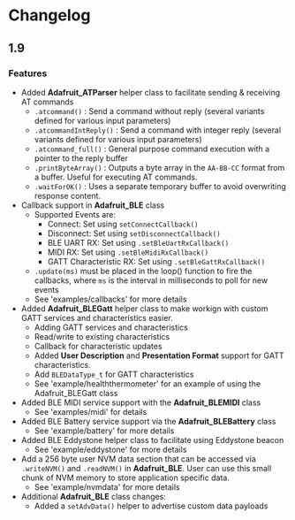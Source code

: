 # Changelog

## 1.9

### Features

- Added **Adafruit_ATParser** helper class to facilitate sending & receiving AT commands
	- `.atcommand()` : Send a command without reply (several variants defined for various input parameters)
	- `.atcommandIntReply()` : Send a command with integer reply (several variants defined for various input parameters)
	- `.atcommand_full()` : General purpose command execution with a pointer to the reply buffer
	- `.printByteArray()` : Outputs a byte array in the `AA-BB-CC` format from a buffer. Useful for executing AT commands.
	- `.waitForOK()` : Uses a separate temporary buffer to avoid overwriting response content.
- Callback support in **Adafruit_BLE** class
	- Supported Events are:
		- Connect: Set using `setConnectCallback()`
		- Disconnect: Set using `setDisconnectCallback()`
		- BLE UART RX: Set using `.setBleUartRxCallback()`
		- MIDI RX: Set using `.setBleMidiRxCallback()`
		- GATT Characteristic RX: Set using `.setBleGattRxCallback()`
	- `.update(ms)` must be placed in the loop() function to fire the callbacks, where `ms` is the interval in milliseconds to poll for new events
	- See 'examples/callbacks' for more details
- Added **Adafruit_BLEGatt** helper class to make workign with custom GATT services and characteristics easier.
	- Adding GATT services and characteristics
	- Read/write to existing characteristics
	- Callback for characteristic updates
	- Added **User Description** and **Presentation Format** support for GATT characteristics.
	- Add `BLEDataType_t` for GATT characteristics
	- See 'example/healththermometer' for an example of using the Adafruit_BLEGatt class
- Added BLE MIDI service support with the **Adafruit_BLEMIDI** class
	-  See 'examples/midi' for details
- Added BLE Battery service support via the **Adafruit_BLEBattery** class
	- See 'example/battery' for more details
- Added BLE Eddystone helper class to facilitate using Eddystone beacon
	- See 'example/eddystone' for more details
- Add a 256 byte user NVM data section that can be accessed via `.writeNVM()` and `.readNVM()` in **Adafruit_BLE**. User can use this small chunk of NVM memory to store application specific data.
	- See 'example/nvmdata' for more details
- Additional **Adafruit_BLE** class changes:
	- Added a `setAdvData()` helper to advertise custom data payloads
